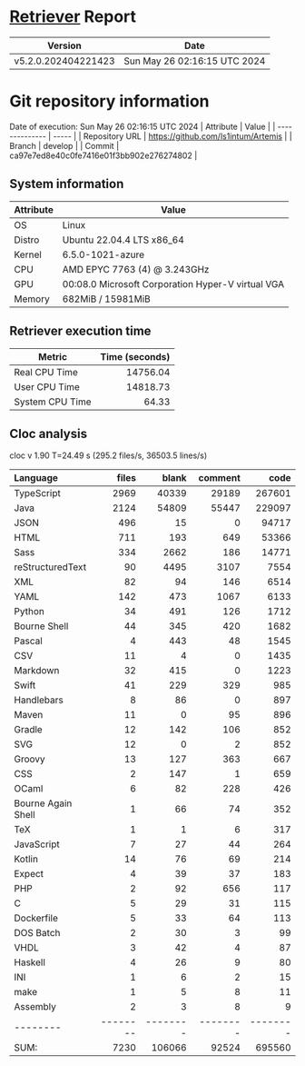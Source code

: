 # [Retriever](https://github.com/PalladioSimulator/Palladio-ReverseEngineering-Retriever) Report
| Version | Date |
| ------- | ---- |
| v5.2.0.202404221423 | Sun May 26 02:16:15 UTC 2024 |

# Git repository information
Date of execution: Sun May 26 02:16:15 UTC 2024
|    Attribute   | Value |
| -------------- | ----- |
| Repository URL | https://github.com/ls1intum/Artemis |
| Branch         | develop |
| Commit         | ca97e7ed8e40c0fe7416e01f3bb902e276274802 |


## System information
| Attribute | Value |
| --------- | ----- |
| OS | Linux  |
| Distro | Ubuntu 22.04.4 LTS x86_64  |
| Kernel | 6.5.0-1021-azure  |
| CPU | AMD EPYC 7763 (4) @ 3.243GHz  |
| GPU | 00:08.0 Microsoft Corporation Hyper-V virtual VGA  |
| Memory | 682MiB / 15981MiB  |

## Retriever execution time
| Metric | Time (seconds) |
| --- | ---: |
| Real CPU Time | 14756.04 |
| User CPU Time | 14818.73 |
| System CPU Time | 64.33 |
<!--
Explainations:
- __Real CPU Time__: actual time the command has run (can be less than total time spent in user and system mode for multi-threaded processes)
- __User CPU Time__: time the command has spent running in user mode
- __System CPU Time__: time the command has spent running in system or kernel mode
-->

## Cloc analysis
cloc v 1.90  T=24.49 s (295.2 files/s, 36503.5 lines/s)

Language|files|blank|comment|code
:-------|-------:|-------:|-------:|-------:
TypeScript|2969|40339|29189|267601
Java|2124|54809|55447|229097
JSON|496|15|0|94717
HTML|711|193|649|53366
Sass|334|2662|186|14771
reStructuredText|90|4495|3107|7554
XML|82|94|146|6514
YAML|142|473|1067|6133
Python|34|491|126|1712
Bourne Shell|44|345|420|1682
Pascal|4|443|48|1545
CSV|11|4|0|1435
Markdown|32|415|0|1223
Swift|41|229|329|985
Handlebars|8|86|0|897
Maven|11|0|95|896
Gradle|12|142|106|852
SVG|12|0|2|852
Groovy|13|127|363|667
CSS|2|147|1|659
OCaml|6|82|228|426
Bourne Again Shell|1|66|74|352
TeX|1|1|6|317
JavaScript|7|27|44|264
Kotlin|14|76|69|214
Expect|4|39|37|183
PHP|2|92|656|117
C|5|29|31|115
Dockerfile|5|33|64|113
DOS Batch|2|30|3|99
VHDL|3|42|4|87
Haskell|4|26|9|80
INI|1|6|2|15
make|1|5|8|11
Assembly|2|3|8|9
--------|--------|--------|--------|--------
SUM:|7230|106066|92524|695560
